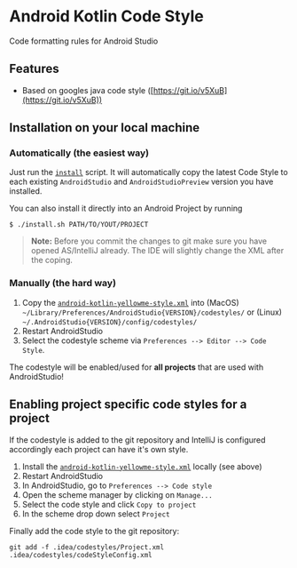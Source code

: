 # Android Kotlin Code Style

Code formatting rules for Android Studio

## Features

- Based on googles java code style ([https://git.io/v5XuB](https://git.io/v5XuB))

## Installation on your local machine

### Automatically (the easiest way)

Just run the [`install`](install.sh) script.
It will automatically copy the latest Code Style to each existing `AndroidStudio` and `AndroidStudioPreview` version you have installed.

You can also install it directly into an Android Project by running

```
$ ./install.sh PATH/TO/YOUT/PROJECT
```

> **Note:** Before you commit the changes to git make sure you have opened AS/IntelliJ already.
>             The IDE will slightly change the XML after the coping.

### Manually (the hard way)

1. Copy the [`android-kotlin-yellowme-style.xml`](styles/android-kotlin-yellowme-style.xml) into (MacOS) ``~/Library/Preferences/AndroidStudio{VERSION}/codestyles/`` or (Linux) ``~/.AndroidStudio{VERSION}/config/codestyles/``
2. Restart AndroidStudio
3. Select the codestyle scheme via `Preferences --> Editor --> Code Style`.

The codestyle will be enabled/used for **all projects** that are used with AndroidStudio!

## Enabling project specific code styles for a project

If the codestyle is added to the git repository and IntelliJ is configured accordingly each project can have it's own style.

1. Install the [`android-kotlin-yellowme-style.xml`](styles/android-kotlin-yellowme-style.xml) locally (see above)
2. Restart AndroidStudio
3. In AndroidStudio, go to `Preferences --> Code style`
4. Open the scheme manager by clicking on `Manage...`
5. Select the code style and click `Copy to project`
6. In the scheme drop down select `Project`

Finally add the code style to the git repository:

```
git add -f .idea/codestyles/Project.xml .idea/codestyles/codeStyleConfig.xml
```
